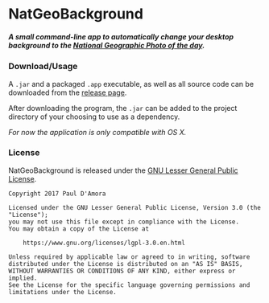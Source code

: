 # NatGeoBackground
##### A small command-line app to automatically change your desktop background to the [National Geographic Photo of the day](http://nationalgeographic.com/photography/photo-of-the-day/).

### Download/Usage
A `.jar` and a packaged `.app` executable, as well as all source code can be downloaded from the [release page](https://github.com/pmdamora/NatGeoBackground/releases).

After downloading the program, the `.jar` can be added to the project directory of your choosing to use as a dependency.

*For now the application is only compatible with OS X.*

### License
NatGeoBackground is released under the [GNU Lesser General Public License](https://www.gnu.org/licenses/lgpl-3.0.en.html).
```
Copyright 2017 Paul D'Amora

Licensed under the GNU Lesser General Public License, Version 3.0 (the "License");
you may not use this file except in compliance with the License.
You may obtain a copy of the License at

    https://www.gnu.org/licenses/lgpl-3.0.en.html

Unless required by applicable law or agreed to in writing, software
distributed under the License is distributed on an "AS IS" BASIS,
WITHOUT WARRANTIES OR CONDITIONS OF ANY KIND, either express or implied.
See the License for the specific language governing permissions and
limitations under the License.
```
